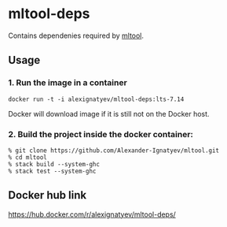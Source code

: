 # mltool-deps

Contains dependenies required by [mltool](https://github.com/Alexander-Ignatyev/mltool).

## Usage

### 1. Run the image in a container

`docker run -t -i alexignatyev/mltool-deps:lts-7.14`

Docker will download image if it is still not on the Docker host.

### 2. Build the project inside the docker container:

```
% git clone https://github.com/Alexander-Ignatyev/mltool.git
% cd mltool
% stack build --system-ghc
% stack test --system-ghc
```

## Docker hub link

https://hub.docker.com/r/alexignatyev/mltool-deps/
